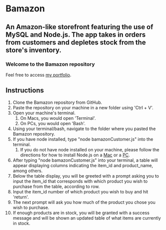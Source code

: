 Bamazon
=======

An Amazon-like storefront featuring the use of MySQL and Node.js. The app takes in orders from customers and depletes stock from the store's inventory.
--------------------------------------------------------------------------------------------------------

### Welcome to the Bamazon repository

Feel free to access [my portfolio](https://jdknappe.github.io/Bootstrap-Portfolio/).

## Instructions

1. Clone the Bamazon repository from GitHub.
1. Paste the repository on your machine in a new folder using 'Ctrl + V'.
1. Open your machine's terminal.
    1. On Macs, you would open 'Terminal'.
    1. On PCs, you would open 'Bash'.
1. Using your terminal/bash, navigate to the folder where you pasted the Bamazon repository.
1. If you have node installed, type "node bamazonCustomer.js" into the terminal.
    1. If you do not have node installed on your machine, please follow the directions for how to install Node.js on a [Mac](http://blog.teamtreehouse.com/install-node-js-npm-mac) or a [PC](http://blog.teamtreehouse.com/install-node-js-npm-windows).
1. After typing "node bamazonCustomer.js" into your terminal, a table will appear displaying columns indicating the item_id and product_name, among others.
1. Below the table display, you will be greeted with a prompt asking you to input the item_id that corresponds with which product you wish to purchase from the table, according to row.
1. Input the item_id number of which product you wish to buy and hit 'return'.
1. The next prompt will ask you how much of the product you chose you wish to purchase.
1. If enough products are in stock, you will be granted with a success message and will be shown an updated table of what items are currently in stock.